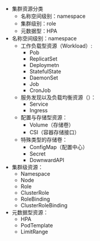 * 集群资源分类
  * 名称空间级别：namespace
  * 集群级别：role
  * 元数据型：HPA
* 名称空间级别：namespace
  * 工作负载型资源（Workload）:
    * Pob
    * ReplicatSet
    * Deploymetn
    * StatefulState
    * DaemonSet
    * Job
    * CronJob
  * 服务发现以及负载均衡资源（）：
    * Service
    * Ingress
  * 配置与存储型资源：
    * Volume（存储卷）
    * CSI（容器存储接口）
  * 特殊类型的存储卷：
    * ConfigMap（配置中心）
    * Secret
    * DownwardAPI
* 集群级资源：
  * Namespace
  * Node
  * Role
  * ClusterRole
  * RoleBinding
  * ClusterRoleBinding
* 元数据型资源：
  * HPA
  * PodTemplate
  * LimitRange